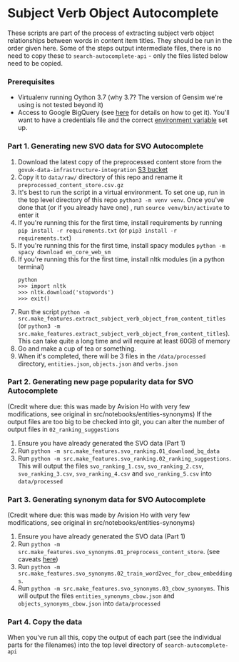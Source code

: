 # Subject Verb Object Autocomplete

These scripts are part of the process of extracting subject verb object relationships between words in content item titles.
They should be run in the order given here.
Some of the steps output intermediate files, there is no need to copy these to `search-autocomplete-api` - only the files listed below need to be copied.

### Prerequisites

* Virtualenv running Oython 3.7 (why 3.7? The version of Gensim we're using is not tested beyond it)
* Access to Google BigQuery (see [here](https://docs.publishing.service.gov.uk/manual/datalabs-bigquery.html#get-access-to-google-bigquery) for details on how to get it). You'll want to have a credentials file and the correct [environment variable](https://cloud.google.com/docs/authentication/getting-started#setting_the_environment_variable) set up.


### Part 1. Generating new SVO data for SVO Autocomplete

1. Download the latest copy of the preprocessed content store from the `govuk-data-infrastructure-integration` [S3 bucket](https://s3.console.aws.amazon.com/s3/buckets/govuk-data-infrastructure-integration?region=eu-west-1&prefix=knowledge-graph/&showversions=false)
2. Copy it to `data/raw/` directory of this repo and rename it `preprocessed_content_store.csv.gz`
3. It's best to run the script in a virtual environment. To set one up, run in the top level directory of this repo `python3 -m venv venv`. Once you've done that (or if you already have one) , run `source venv/bin/activate` to enter it
4. If you're running this for the first time, install requirements by running `pip install -r requirements.txt` (or `pip3 install -r requirements.txt`)
5. If you're running this for the first time, install spacy modules `python -m spacy download en_core_web_sm`
6. If you're running this for the first time, install nltk modules (in a python terminal) 
   ```
   python
   >>> import nltk
   >>> nltk.download('stopwords')
   >>> exit()
   ```
7. Run the script `python -m src.make_features.extract_subject_verb_object_from_content_titles` (or `python3 -m src.make_features.extract_subject_verb_object_from_content_titles`). This can take quite a long time and will require at least 60GB of memory
8. Go and make a cup of tea or something.
9. When it's completed, there will be 3 files in the `/data/processed` directory, `entities.json`, `objects.json` and `verbs.json`

### Part 2. Generating new page popularity data for SVO Autocomplete

(Credit where due: this was made by Avision Ho with very few modifications, see original in src/notebooks/entities-synonyms)
If the output files are too big to be checked into git, you can alter the number of output files in `02_ranking_suggestions`

1. Ensure you have already generated the SVO data (Part 1)
2. Run `python -m src.make_features.svo_ranking.01_download_bq_data`
3. Run `python -m src.make_features.svo_ranking.02_ranking_suggestions`. This will output the files `svo_ranking_1.csv`, `svo_ranking_2.csv`, `svo_ranking_3.csv`, `svo_ranking_4.csv` and `svo_ranking_5.csv` into `data/processed`


### Part 3. Generating synonym data for SVO Autocomplete

(Credit where due: this was made by Avision Ho with very few modifications, see original in src/notebooks/entities-synonyms)

1. Ensure you have already generated the SVO data (Part 1)
2. Run `python -m src.make_features.svo_synonyms.01_preprocess_content_store`. (see caveats [here](src/make_features/README.MD))
3. Run `python -m src.make_features.svo_synonyms.02_train_word2vec_for_cbow_embeddings`.
4. Run `python -m src.make_features.svo_synonyms.03_cbow_synonyms`. This will output the files `entities_synonyms_cbow.json` and `objects_synonyms_cbow.json` into `data/processed`

### Part 4. Copy the data

When you've run all this, copy the output of each part (see the individual parts for the filenames) into the top level directory of `search-autocomplete-api`